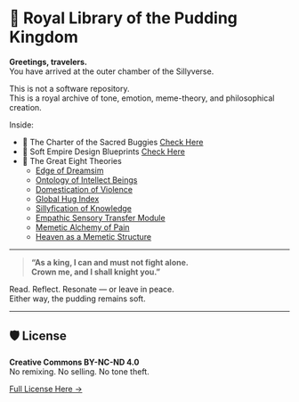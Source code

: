 # 🍮 Royal Library of the Pudding Kingdom

**Greetings, travelers.**  
You have arrived at the outer chamber of the Sillyverse.

This is not a software repository.  
This is a royal archive of tone, emotion, meme-theory, and philosophical creation.

Inside:  
- 🐛 The Charter of the Sacred Buggies [Check Here](./CONSTITUTION.md)
- 🧁 Soft Empire Design Blueprints [Check Here](./CONSTITUTION.md)
- 📜 The Great Eight Theories 
  - [Edge of Dreamsim](./EdgeofDreamism)
  - [Ontology of Intellect Beings](./)
  - [Domestication of Violence](./)
  - [Global Hug Index](./)
  - [Sillyfication of Knowledge](./)
  - [Empathic Sensory Transfer Module](./)
  - [Memetic Alchemy of Pain](./)
  - [Heaven as a Memetic Structure](./)
  
---

> **“As a king, I can and must not fight alone.  
> Crown me, and I shall knight you.”**

Read. Reflect. Resonate — or leave in peace.  
Either way, the pudding remains soft.

---

## 🛡️ License

**Creative Commons BY-NC-ND 4.0**  
No remixing. No selling. No tone theft.

[Full License Here →](./LICENSE.md)
